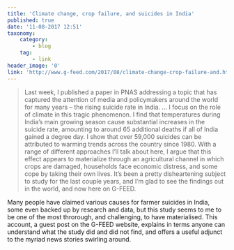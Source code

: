 ```yaml
---
title: 'Climate change, crop failure, and suicides in India'
published: true
date: '11-08-2017 12:51'
taxonomy:
    category:
        - blog
    tag:
        - link
header_image: '0'
link: 'http://www.g-feed.com/2017/08/climate-change-crop-failure-and.html'
---
```


> Last week, I published a paper in PNAS addressing a topic that has captured the attention of media and policymakers around the world for many years – the rising suicide rate in India. ... I focus on the role of climate in this tragic phenomenon. I find that temperatures during India’s main growing season cause substantial increases in the suicide rate, amounting to around 65 additional deaths if all of India gained a degree day. I show that over 59,000 suicides can be attributed to warming trends across the country since 1980. With a range of different approaches I’ll talk about here, I argue that this effect appears to materialize through an agricultural channel in which crops are damaged, households face economic distress, and some cope by taking their own lives. It’s been a pretty disheartening subject to study for the last couple years, and I’m glad to see the findings out in the world, and now here on G-FEED.

Many people have claimed various causes for farmer suicides in India, some even backed up by research and data, but this study seems to me to be one of the most throrough, and challenging, to have materialised. This account, a guest post on the G-FEED website, explains in terms anyone can understand what the study did and did not find, and offers a useful adjunct to the myriad news stories swirling around.